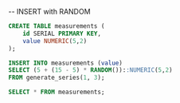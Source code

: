 -- INSERT with RANDOM

```sql
CREATE TABLE measurements (
    id SERIAL PRIMARY KEY,
    value NUMERIC(5,2)
);
```

```sql
INSERT INTO measurements (value)
SELECT (5 + (15 - 5) * RANDOM())::NUMERIC(5,2)
FROM generate_series(1, 3);
```

```sql
SELECT * FROM measurements;
```
